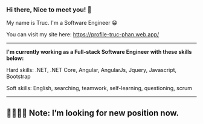 ### Hi there, Nice to meet you! 👋

My name is Truc. I'm a Software Engineer 😁

You can visit my site here: https://profile-truc-phan.web.app/

<hr>

**I'm currently working as a Full-stack Software Engineer with these skills below:**

Hard skills: .NET, .NET Core, Angular, AngularJs, Jquery, Javascript, Bootstrap

Soft skills: English, searching, teamwork, self-learning, questioning, scrum 

<hr>

<h2>🌟🌟🌟🌟 Note: I’m looking for new position now. </h2> 
<!--
**phananhtruc98/phananhtruc98** is a ✨ _special_ ✨ repository because its `README.md` (this file) appears on your GitHub profile.

Here are some ideas to get you started:

- 🔭 I’m currently working on ...
- 🌱 I’m currently learning ...
- 👯 I’m looking to collaborate on ...
- 🤔 I’m looking for help with ...
- 💬 Ask me about ...
- 📫 How to reach me: ...
- 😄 Pronouns: ...
- ⚡ Fun fact: ...
-->
